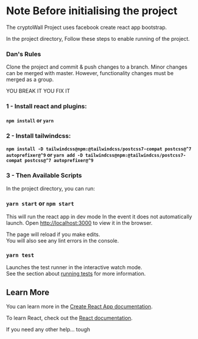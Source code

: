 # Note Before initialising the project

The cryptoWall Project uses facebook create react app bootstrap. 

In the project directory, Follow these steps to enable running of the project.

### Dan's Rules

Clone the project and commit & push changes to a branch. Minor changes can be merged with master. However, functionality changes must be merged as a group. 

YOU BREAK IT YOU FIX IT 

### 1 - Install react and plugins:

#### `npm install` or `yarn`

### 2 - Install tailwindcss:

#### `npm install -D tailwindcss@npm:@tailwindcss/postcss7-compat postcss@^7 autoprefixer@^9` or `yarn add -D tailwindcss@npm:@tailwindcss/postcss7-compat postcss@^7 autoprefixer@^9`

### 3 - Then Available Scripts

In the project directory, you can run:

### `yarn start` or `npm start`

This will run the react app in dev mode
In the event it does not automatically launch. Open [http://localhost:3000](http://localhost:3000) to view it in the browser.

The page will reload if you make edits.\
You will also see any lint errors in the console.

### `yarn test`

Launches the test runner in the interactive watch mode.\
See the section about [running tests](https://facebook.github.io/create-react-app/docs/running-tests) for more information.

## Learn More

You can learn more in the [Create React App documentation](https://facebook.github.io/create-react-app/docs/getting-started).

To learn React, check out the [React documentation](https://reactjs.org/).

If you need any other help... tough